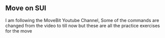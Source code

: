 ## Move on SUI

I am following the MoveBit Youtube Channel, Some of the commands are changed from the video to till now but these are all the practice exercises for the move
